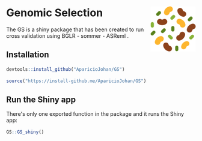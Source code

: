# Genomic Selection <img src="man/figures/logo.png" width="120px" align="right"/>

The GS is a shiny package that has been created to run cross validation using BGLR - sommer - ASReml .

## Installation

``` r
devtools::install_github("AparicioJohan/GS")
```

``` r
source("https://install-github.me/AparicioJohan/GS")
```

## Run the Shiny app

There's only one exported function in the package and it runs the Shiny app:

``` r
GS::GS_shiny()
```
